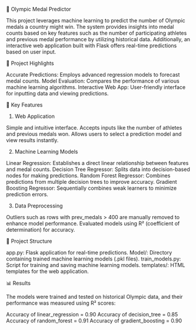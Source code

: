 🏅 Olympic Medal Predictor

This project leverages machine learning to predict the number of Olympic medals a country might win. The system provides insights into medal counts based on key features such as the number of participating athletes and previous medal performance by utilizing historical data. Additionally, an interactive web application built with Flask offers real-time predictions based on user input.

🎯 Project Highlights

Accurate Predictions: Employs advanced regression models to forecast medal counts.
Model Evaluation: Compares the performance of various machine learning algorithms.
Interactive Web App: User-friendly interface for inputting data and viewing predictions.

🚀 Key Features

1. Web Application

Simple and intuitive interface.
Accepts inputs like the number of athletes and previous medals won.
Allows users to select a prediction model and view results instantly.

2. Machine Learning Models

Linear Regression: Establishes a direct linear relationship between features and medal counts.
Decision Tree Regressor: Splits data into decision-based nodes for making predictions.
Random Forest Regressor: Combines predictions from multiple decision trees to improve accuracy.
Gradient Boosting Regressor: Sequentially combines weak learners to minimize prediction errors.

3. Data Preprocessing

Outliers such as rows with prev_medals > 400 are manually removed to enhance model performance.
Evaluated models using R² (coefficient of determination) for accuracy.

📂 Project Structure

app.py: Flask application for real-time predictions.
Model/: Directory containing trained machine learning models (.pkl files).
train_models.py: Script for training and saving machine learning models.
templates/: HTML templates for the web application.

📊 Results

The models were trained and tested on historical Olympic data, and their performance was measured using R² scores:

Accuracy of linear_regression = 0.90
Accuracy of decision_tree = 0.85
Accuracy of random_forest = 0.91
Accuracy of gradient_boosting = 0.90



